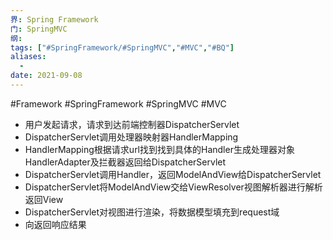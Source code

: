```yaml
---
界: Spring Framework
门: SpringMVC
纲: 
tags: ["#SpringFramework/#SpringMVC","#MVC","#BQ"]
aliases:
  - 
date: 2021-09-08
---
```

 #Framework #SpringFramework #SpringMVC #MVC

-   用户发起请求，请求到达前端控制器DispatcherServlet
-   DispatcherServlet调用处理器映射器HandlerMapping
-   HandlerMapping根据请求url找到找到具体的Handler生成处理器对象HandlerAdapter及拦截器返回给DispatcherServlet
-   DispatcherServlet调用Handler，返回ModelAndView给DispatcherServlet
-   DispatcherServlet将ModelAndView交给ViewResolver视图解析器进行解析返回View
-   DispatcherServlet对视图进行渲染，将数据模型填充到request域
-   向返回响应结果